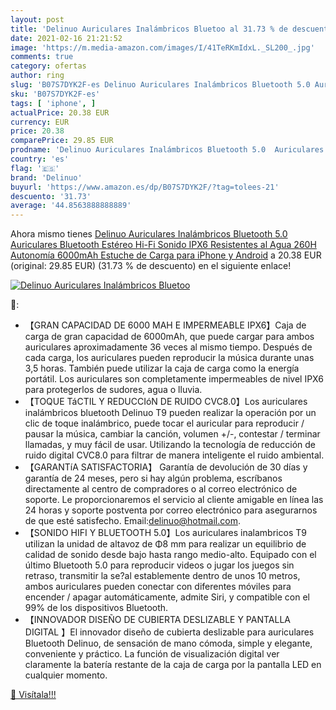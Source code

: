 ```yaml
---
layout: post
title: 'Delinuo Auriculares Inalámbricos Bluetoo al 31.73 % de descuento'
date: 2021-02-16 21:21:52
image: 'https://m.media-amazon.com/images/I/41TeRKmIdxL._SL200_.jpg'
comments: true
category: ofertas
author: ring
slug: 'B07S7DYK2F-es Delinuo Auriculares Inalámbricos Bluetooth 5.0 Auriculares...'
sku: 'B07S7DYK2F-es'
tags: [ 'iphone', ]
actualPrice: 20.38 EUR
currency: EUR
price: 20.38
comparePrice: 29.85 EUR
prodname: 'Delinuo Auriculares Inalámbricos Bluetooth 5.0  Auriculares Bluetooth Estéreo Hi-Fi Sonido IPX6 Resistentes al Agua  260H Autonomía 6000mAh Estuche de Carga para iPhone y Android'
country: 'es'
flag: '🇪🇸'
brand: 'Delinuo'
buyurl: 'https://www.amazon.es/dp/B07S7DYK2F/?tag=tolees-21'
descuento: '31.73'
average: '44.8563888888889'
---
```


Ahora mismo tienes [Delinuo Auriculares Inalámbricos Bluetooth 5.0  Auriculares Bluetooth Estéreo Hi-Fi Sonido IPX6 Resistentes al Agua  260H Autonomía 6000mAh Estuche de Carga para iPhone y Android](https://www.amazon.es/dp/B07S7DYK2F/?tag=tolees-21) a 20.38 EUR (original: 29.85 EUR) (31.73 %  de descuento) en el siguiente enlace!

[![Delinuo Auriculares Inalámbricos Bluetoo](https://m.media-amazon.com/images/I/41TeRKmIdxL._SL200_.jpg)](https://www.amazon.es/dp/B07S7DYK2F/?tag=tolees-21)

🔎:

- 【GRAN CAPACIDAD DE 6000 MAH E IMPERMEABLE IPX6】Caja de carga de gran capacidad de 6000mAh, que puede cargar para ambos auriculares aproximadamente 36 veces al mismo tiempo. Después de cada carga, los auriculares pueden reproducir la música durante unas 3,5 horas. También puede utilizar la caja de carga como la energía portátil. Los auriculares son completamente impermeables de nivel IPX6 para protegerlos de sudores, agua o lluvia.
- 【TOQUE TáCTIL Y REDUCCIóN DE RUIDO CVC8.0】Los auriculares inalámbricos bluetooth Delinuo T9 pueden realizar la operación por un clic de toque inalámbrico, puede tocar el auricular para reproducir / pausar la música, cambiar la canción, volumen +/-, contestar / terminar llamadas, y muy fácil de usar. Utilizando la tecnología de reducción de ruido digital CVC8.0 para filtrar de manera inteligente el ruido ambiental.
- 【GARANTíA SATISFACTORIA】 Garantía de devolución de 30 días y garantía de 24 meses, pero si hay algún problema, escríbanos directamente al centro de compradores o al correo electrónico de soporte. Le proporcionaremos el servicio al cliente amigable en línea las 24 horas y soporte postventa por correo electrónico para asegurarnos de que esté satisfecho. Email:delinuo@hotmail.com.
- 【SONIDO HIFI Y BLUETOOTH 5.0】Los auriculares inalambricos T9 utilizan la unidad de altavoz de Φ8 mm para realizar un equilibrio de calidad de sonido desde bajo hasta rango medio-alto. Equipado con el último Bluetooth 5.0 para reproducir videos o jugar los juegos sin retraso, transmitir la se?al establemente dentro de unos 10 metros, ambos auriculares pueden conectar con diferentes móviles para encender / apagar automáticamente, admite Siri, y compatible con el 99% de los dispositivos Bluetooth.
- 【INNOVADOR DISEÑO DE CUBIERTA DESLIZABLE Y PANTALLA DIGITAL 】El innovador diseño de cubierta deslizable para auriculares Bluetooth Delinuo, de sensación de mano cómoda, simple y elegante, conveniente y práctico. La función de visualización digital ver claramente la batería restante de la caja de carga por la pantalla LED en cualquier momento.

[🛒 Visítala!!!](https://www.amazon.es/dp/B07S7DYK2F/?tag=tolees-21)
